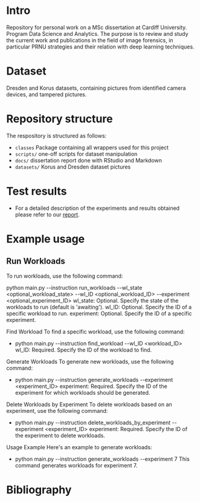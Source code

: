 # Intro
Repository for personal work on a MSc dissertation at Cardiff University. Program Data Science and Analytics.
The purpose is to review and study the current work and publications in the field of image forensics, in particular PRNU strategies and their relation with deep learning techniques.

# Dataset
Dresden and Korus datasets, containing pictures from identified camera devices, and tampered pictures.

# Repository structure
The respository is structured as follows:
- ```classes``` Package containing all wrappers used for this project
- ```scripts/``` one-off scripts for dataset manipulation
- ```docs/``` dissertation report done with RStudio and Markdown
- ```datasets/``` Korus and Dresden dataset pictures

# Test results
- For a detailed description of the experiments and results obtained please refer to our [report](/documentation/report/report.pdf).

# Example usage

## Run Workloads

To run workloads, use the following command:

python main.py --instruction run_workloads --wl_state <optional_workload_state> --wl_ID <optional_workload_ID> --experiment <optional_experiment_ID>
wl_state: Optional. Specify the state of the workloads to run (default is 'awaiting').
wl_ID: Optional. Specify the ID of a specific workload to run.
experiment: Optional. Specify the ID of a specific experiment.

Find Workload
To find a specific workload, use the following command:

- python main.py --instruction find_workload --wl_ID <workload_ID>
wl_ID: Required. Specify the ID of the workload to find.

Generate Workloads
To generate new workloads, use the following command:

- python main.py --instruction generate_workloads --experiment <experiment_ID>
experiment: Required. Specify the ID of the experiment for which workloads should be generated.

Delete Workloads by Experiment
To delete workloads based on an experiment, use the following command:

- python main.py --instruction delete_workloads_by_experiment --experiment <experiment_ID>
experiment: Required. Specify the ID of the experiment to delete workloads.

Usage Example
Here's an example to generate workloads:

- python main.py --instruction generate_workloads --experiment 7
This command generates workloads for experiment 7.

# Bibliography
















